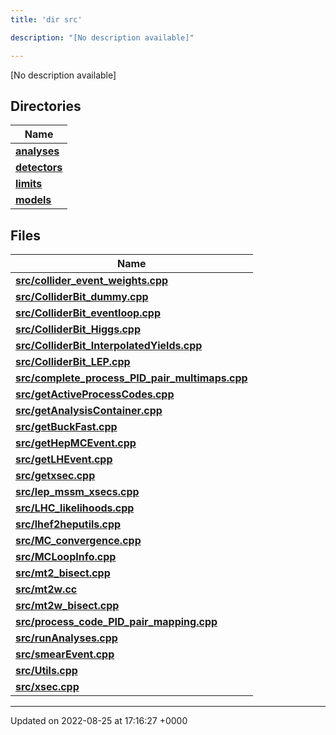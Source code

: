 ```yaml
---
title: 'dir src'

description: "[No description available]"

---
```







[No description available]

## Directories

| Name           |
| -------------- |
| **[analyses](/documentation/code/files/dir_ebf4efc09232e9b3baff73345d00af17/#dir-analyses)**  |
| **[detectors](/documentation/code/files/dir_ec0001d0a47d8f5e87814a0c290a00e6/#dir-detectors)**  |
| **[limits](/documentation/code/files/dir_43317e43f0d2f00527788176b6ed19bf/#dir-limits)**  |
| **[models](/documentation/code/files/dir_6a2ef1661f87480de03fb9e3f0a6d5bc/#dir-models)**  |

## Files

| Name           |
| -------------- |
| **[src/collider_event_weights.cpp](/documentation/code/files/collider__event__weights_8cpp/#file-collider-event-weightscpp)**  |
| **[src/ColliderBit_dummy.cpp](/documentation/code/files/colliderbit__dummy_8cpp/#file-colliderbit-dummycpp)**  |
| **[src/ColliderBit_eventloop.cpp](/documentation/code/files/colliderbit__eventloop_8cpp/#file-colliderbit-eventloopcpp)**  |
| **[src/ColliderBit_Higgs.cpp](/documentation/code/files/colliderbit__higgs_8cpp/#file-colliderbit-higgscpp)**  |
| **[src/ColliderBit_InterpolatedYields.cpp](/documentation/code/files/colliderbit__interpolatedyields_8cpp/#file-colliderbit-interpolatedyieldscpp)**  |
| **[src/ColliderBit_LEP.cpp](/documentation/code/files/colliderbit__lep_8cpp/#file-colliderbit-lepcpp)**  |
| **[src/complete_process_PID_pair_multimaps.cpp](/documentation/code/files/complete__process__pid__pair__multimaps_8cpp/#file-complete-process-pid-pair-multimapscpp)**  |
| **[src/getActiveProcessCodes.cpp](/documentation/code/files/getactiveprocesscodes_8cpp/#file-getactiveprocesscodescpp)**  |
| **[src/getAnalysisContainer.cpp](/documentation/code/files/getanalysiscontainer_8cpp/#file-getanalysiscontainercpp)**  |
| **[src/getBuckFast.cpp](/documentation/code/files/getbuckfast_8cpp/#file-getbuckfastcpp)**  |
| **[src/getHepMCEvent.cpp](/documentation/code/files/gethepmcevent_8cpp/#file-gethepmceventcpp)**  |
| **[src/getLHEvent.cpp](/documentation/code/files/getlhevent_8cpp/#file-getlheventcpp)**  |
| **[src/getxsec.cpp](/documentation/code/files/getxsec_8cpp/#file-getxseccpp)**  |
| **[src/lep_mssm_xsecs.cpp](/documentation/code/files/lep__mssm__xsecs_8cpp/#file-lep-mssm-xsecscpp)**  |
| **[src/LHC_likelihoods.cpp](/documentation/code/files/lhc__likelihoods_8cpp/#file-lhc-likelihoodscpp)**  |
| **[src/lhef2heputils.cpp](/documentation/code/files/lhef2heputils_8cpp/#file-lhef2heputilscpp)**  |
| **[src/MC_convergence.cpp](/documentation/code/files/mc__convergence_8cpp/#file-mc-convergencecpp)**  |
| **[src/MCLoopInfo.cpp](/documentation/code/files/mcloopinfo_8cpp/#file-mcloopinfocpp)**  |
| **[src/mt2_bisect.cpp](/documentation/code/files/mt2__bisect_8cpp/#file-mt2-bisectcpp)**  |
| **[src/mt2w.cc](/documentation/code/files/mt2w_8cc/#file-mt2wcc)**  |
| **[src/mt2w_bisect.cpp](/documentation/code/files/mt2w__bisect_8cpp/#file-mt2w-bisectcpp)**  |
| **[src/process_code_PID_pair_mapping.cpp](/documentation/code/files/process__code__pid__pair__mapping_8cpp/#file-process-code-pid-pair-mappingcpp)**  |
| **[src/runAnalyses.cpp](/documentation/code/files/runanalyses_8cpp/#file-runanalysescpp)**  |
| **[src/smearEvent.cpp](/documentation/code/files/smearevent_8cpp/#file-smeareventcpp)**  |
| **[src/Utils.cpp](/documentation/code/files/utils_8cpp/#file-utilscpp)**  |
| **[src/xsec.cpp](/documentation/code/files/xsec_8cpp/#file-xseccpp)**  |






-------------------------------

Updated on 2022-08-25 at 17:16:27 +0000
